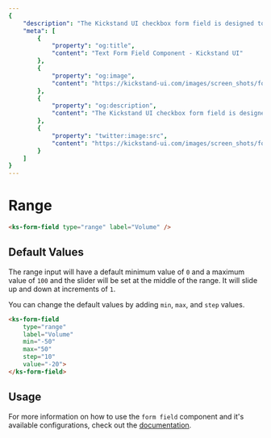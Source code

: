 ```yaml
---
{
    "description": "The Kickstand UI checkbox form field is designed to abstract away complexity and provide a consistent user experience as well as some features to improve usability.",
    "meta": [
        {
            "property": "og:title",
            "content": "Text Form Field Component - Kickstand UI"
        },
        {
            "property": "og:image",
            "content": "https://kickstand-ui.com/images/screen_shots/form-field.png"
        },
        {
            "property": "og:description",
            "content": "The Kickstand UI checkbox form field is designed to abstract away complexity and provide a consistent user experience as well as some features to improve usability."
        },
        {
            "property": "twitter:image:src",
            "content": "https://kickstand-ui.com/images/screen_shots/form-field.png"
        }
    ]
}
---
```


# Range

<div class="my-xl">
    <ks-form-field type="range" label="Volume" />
</div>

```html
<ks-form-field type="range" label="Volume" />
```

## Default Values

The range input will have a default minimum value of `0` and a maximum value of `100` and the slider will be set at the middle of the range. It will slide up and down at increments of `1`.

You can change the default values by adding `min`, `max`, and `step` values.

<div class="my-xl">
    <ks-form-field type="range" label="Volume" min="-50" max="50" step="10" value="-20" />
</div>

```html
<ks-form-field
    type="range"
    label="Volume"
    min="-50"
    max="50"
    step="10"
    value="-20">
</ks-form-field>
```

## Usage

For more information on how to use the `form field` component and it's available configurations, check out the [documentation](./form-field.md).

